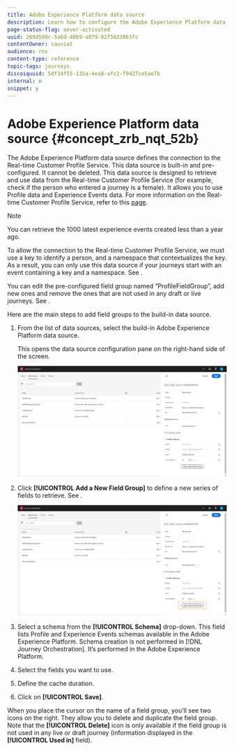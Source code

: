 ```yaml
---
title: Adobe Experience Platform data source 
description: Learn how to configure the Adobe Experience Platform data source 
page-status-flag: never-activated
uuid: 269d590c-5a6d-40b9-a879-02f5033863fc
contentOwner: sauviat
audience: rns
content-type: reference
topic-tags: journeys
discoiquuid: 5df34f55-135a-4ea8-afc2-f9427ce5ae7b
internal: n
snippet: y
---
```


# Adobe Experience Platform data source {#concept_zrb_nqt_52b}

The Adobe Experience Platform data source defines the connection to the Real-time Customer Profile Service. This data source is built-in and pre-configured. It cannot be deleted. This data source is designed to retrieve and use data from the Real-time Customer Profile Service (for example, check if the person who entered a journey is a female). It allows you to use Profile data and Experience Events data. For more information on the Real-time Customer Profile Service, refer to this [page](https://docs.adobe.com/content/help/en/experience-platform/profile/home.html).

>[!NOTE]
>
>You can retrieve the 1000 latest experience events created less than a year ago.

To allow the connection to the Real-time Customer Profile Service, we must use a key to identify a person, and a namespace that contextualizes the key. As a result, you can only use this data source if your journeys start with an event containing a key and a namespace. See [](../building-journeys/journey.md).

You can edit the pre-configured field group named “ProfileFieldGroup”, add new ones and remove the ones that are not used in any draft or live journeys. See [](../datasource/field-groups.md).

Here are the main steps to add field groups to the build-in data source.

1. From the list of data sources, select the build-in Adobe Experience Platform data source.

    This opens the data source configuration pane on the right-hand side of the screen.

    ![](../assets/journey23.png)

1. Click **[!UICONTROL Add a New Field Group]** to define a new series of fields to retrieve. See [](../datasource/field-groups.md).

    ![](../assets/journey24.png)

1. Select a schema from the **[!UICONTROL Schema]** drop-down. This field lists Profile and Experience Events schemas available in the Adobe Experience Platform. Schema creation is not performed in [!DNL Journey Orchestration]. It’s performed in the Adobe Experience Platform.
1. Select the fields you want to use.
1. Define the cache duration.
1. Click on **[!UICONTROL Save]**.

When you place the cursor on the name of a field group, you’ll see two icons on the right. They allow you to delete and duplicate the field group. Note that the **[!UICONTROL Delete]** icon is only available if the field group is not used in any live or draft journey (information displayed in the **[!UICONTROL Used in]** field).
